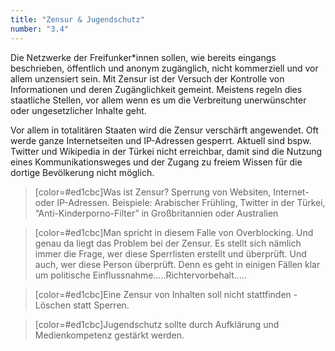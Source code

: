```yaml
---
title: "Zensur & Jugendschutz"
number: "3.4"
---
```


Die Netzwerke der Freifunker\*innen sollen, wie bereits eingangs beschrieben, öffentlich und anonym zugänglich, nicht kommerziell und vor allem unzensiert sein. Mit Zensur ist der Versuch der Kontrolle von Informationen und deren Zugänglichkeit gemeint. Meistens regeln dies staatliche Stellen, vor allem wenn es um die Verbreitung unerwünschter oder ungesetzlicher Inhalte geht. 

Vor allem in totalitären Staaten wird die Zensur verschärft angewendet. Oft werde ganze Internetseiten und IP-Adressen gesperrt. Aktuell sind bspw. Twitter und Wikipedia in der Türkei nicht erreichbar, damit sind die Nutzung eines Kommunikationsweges und der Zugang zu freiem Wissen für die dortige Bevölkerung nicht möglich.

> [color=#ed1cbc]Was ist Zensur? Sperrung von Websiten, Internet- oder IP-Adressen. Beispiele: Arabischer Frühling, Twitter in der Türkei, “Anti-Kinderporno-Filter” in Großbritannien oder Australien

> [color=#ed1cbc]Man spricht in diesem Falle von Overblocking. Und genau da liegt das Problem bei der Zensur. Es stellt sich nämlich immer die Frage, wer diese Sperrlisten erstellt und überprüft. Und auch, wer diese Person überprüft. Denn es geht in einigen Fällen klar um politische Einflussnahme.....Richtervorbehalt.....

> [color=#ed1cbc]Eine Zensur von Inhalten soll nicht stattfinden - Löschen statt Sperren.

> [color=#ed1cbc]Jugendschutz sollte durch Aufklärung und Medienkompetenz gestärkt werden.